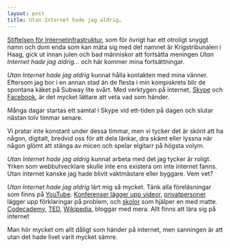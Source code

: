```yaml
---
layout: post
title: Utan Internet hade jag aldrig…
---
```


[Stiftelsen för Internetinfrastruktur](https://www.iis.se/blogg/utan-internet-hade-jag-aldrig/), som för övrigt har ett otroligt snyggt namn och dom enda som kan mäta sig med det namnet är Krigstribunalen i Haag, gick ut innan julen och bad människor att fortsätta meningen *Utan Internet hade jag aldrig…* och här kommer mina fortsättningar.

*Utan Internet hade jag aldrig* kunnat hålla kontakten med mina vänner. Eftersom jag bor i en annan stad än de flesta i min kompiskrets blir de spontana käket på Subway lite svårt. Med verktygen på internet, [Skype](https://skype.com) och [Facebook](https://facebook.com/), är det mycket lättare att veta vad som händer. 

Många dagar startas ett samtal i Skype vid ett-tiden på dagen och slutar nästan tolv timmar senare. 

Vi pratar inte konstant under dessa timmar, men vi tycker det är skönt att ha någon, digitalt, bredvid oss för att dela länkar, dra skämt eller lyssna när någon glömt att stänga av micen och spelar elgitarr på högsta volym.

*Utan Internet hade jag aldrig* kunnat arbeta med det jag tycker är roligt. Yrken som webbutvecklare skulle inte ens existera om inte internet fanns. Utan internet kanske jag hade blivit vaktmästare eller byggare. Vem vet?

*Utan Internet hade jag aldrig* lärt mig så mycket. Tänk alla föreläsningar som finns på [YouTube](https://youtube.com/). [Konferenser lägger upp videor](https://vimeo.com/creativemornings/), [ privatpersoner](http://www.youtube.com/user/CGPGrey/) lägger upp förklaringar på problem, och [skolor](http://www.matteboken.se/ ) som hjälper en med matte. [Codecademy](http://www.codecademy.com/ ), [TED](http://www.ted.com/ ), [Wikipedia](http://www.wikipedia.org/ ), bloggar med mera. Allt finns att lära sig på internet 

Man hör mycket om allt dåligt som händer på internet, men sanningen är att utan det hade livet varit mycket sämre.
